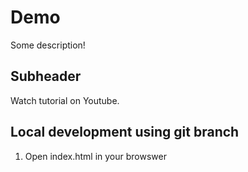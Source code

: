 # Demo

Some description!

## Subheader

Watch tutorial on Youtube.

## Local development using git branch

1. Open index.html in your browswer
